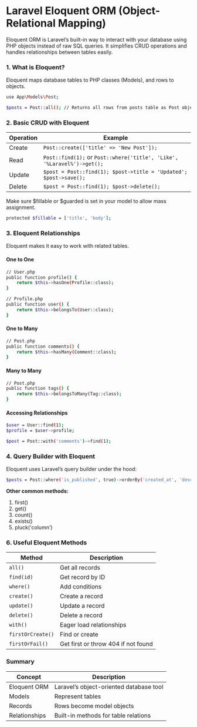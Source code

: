 


#  Laravel Eloquent ORM (Object-Relational Mapping)
Eloquent ORM is Laravel’s built-in way to interact with your database using PHP objects instead of raw SQL queries. It simplifies CRUD operations and handles relationships between tables easily.

### 1. What is Eloquent?
Eloquent maps database tables to PHP classes (Models), and rows to objects.

```bash
use App\Models\Post;

$posts = Post::all(); // Returns all rows from posts table as Post objects

```

###  2. Basic CRUD with Eloquent
| Operation | Example                                                                 |
| --------- | ----------------------------------------------------------------------- |
| Create    | `Post::create(['title' => 'New Post']);`                                |
| Read      | `Post::find(1);` or `Post::where('title', 'Like', '%Laravel%')->get();` |
| Update    | `$post = Post::find(1); $post->title = 'Updated'; $post->save();`       |
| Delete    | `$post = Post::find(1); $post->delete();`                               |


Make sure $fillable or $guarded is set in your model to allow mass assignment.

```bash
protected $fillable = ['title', 'body'];
```

### 3. Eloquent Relationships
Eloquent makes it easy to work with related tables.

#### One to One
```bash
// User.php
public function profile() {
    return $this->hasOne(Profile::class);
}

// Profile.php
public function user() {
    return $this->belongsTo(User::class);
}

```

#### One to Many
```bash
// Post.php
public function comments() {
    return $this->hasMany(Comment::class);
}
```

#### Many to Many
```bash
// Post.php
public function tags() {
    return $this->belongsToMany(Tag::class);
}
```

#### Accessing Relationships
```bash
$user = User::find(1);
$profile = $user->profile;

$post = Post::with('comments')->find(1);
```

### 4. Query Builder with Eloquent
Eloquent uses Laravel’s query builder under the hood:
```bash
$posts = Post::where('is_published', true)->orderBy('created_at', 'desc')->get();
```
**Other common methods:**

1. first()
2. get()
3. count()
4. exists()
5. pluck('column')


### 6. Useful Eloquent Methods
| Method            | Description                         |
| ----------------- | ----------------------------------- |
| `all()`           | Get all records                     |
| `find(id)`        | Get record by ID                    |
| `where()`         | Add conditions                      |
| `create()`        | Create a record                     |
| `update()`        | Update a record                     |
| `delete()`        | Delete a record                     |
| `with()`          | Eager load relationships            |
| `firstOrCreate()` | Find or create                      |
| `firstOrFail()`   | Get first or throw 404 if not found |



### Summary
| Concept       | Description                             |
| ------------- | --------------------------------------- |
| Eloquent ORM  | Laravel’s object-oriented database tool |
| Models        | Represent tables                        |
| Records       | Rows become model objects               |
| Relationships | Built-in methods for table relations    |


